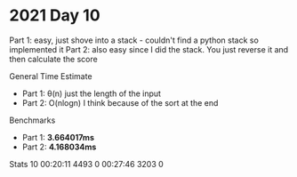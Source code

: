 # 2021 Day 10

Part 1: easy, just shove into a stack - couldn't find a python stack so implemented it
Part 2: also easy since I did the stack. You just reverse it and then calculate the score

General Time Estimate
- Part 1: θ(n) just the length of the input
- Part 2: O(nlogn) I think because of the sort at the end 

Benchmarks
- Part 1: **3.664017ms**
- Part 2: **4.168034ms**


Stats 
 10   00:20:11  4493      0   00:27:46  3203      0
